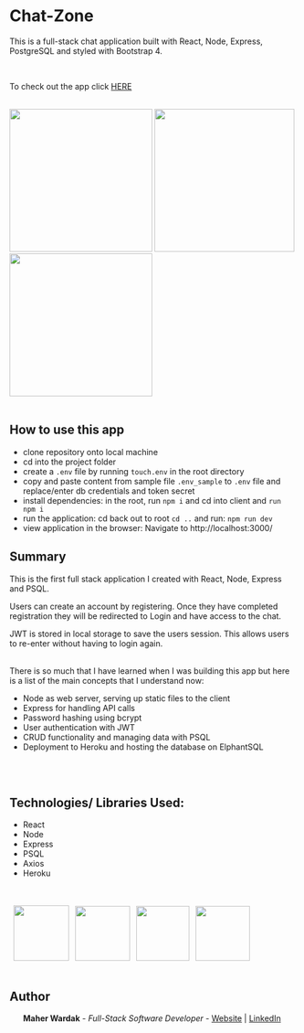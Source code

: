 # Chat-Zone

This is a full-stack chat application built with React, Node, Express, PostgreSQL and styled with Bootstrap 4.

<br>
<p>To check out the app click 
<a href="https://chat-zone-mw.herokuapp.com/" rel="nofollow">HERE</a>
</p>

<br>
<image src ="client/src/images/login.png" width="250" height="250" >
<image src ="client/src/images/register.png" width="245" height="250" >
<image src ="client/src/images/chat.png" width="250" height="250" >

</br>
</br>

## How to use this app

<ul>
<li>clone repository onto local machine</li>
<li>cd into the project folder</li>
<li>create a <code>.env</code> file by running <code>touch.env</code> in the root directory</li>
<li>copy and paste content from sample file <code>.env_sample</code> to <code>.env</code> file and replace/enter db credentials and token secret</li>
<li>install dependencies:
in the root, run <code>npm i</code>
 and cd into client and <code>run npm i</code></li>
<li>run the application:
cd back out to root <code>cd ..</code> and run: <code>npm run dev</code></li>
<li>view application in the browser:
Navigate to http://localhost:3000/</li>
</ul>

## Summary

This is the first full stack application I created with React, Node, Express and PSQL.

Users can create an account by registering. Once they have completed registration they will be redirected to Login and have access to the chat.

JWT is stored in local storage to save the users session. This allows users to re-enter without having to login again.

<br>
There is so much that I have learned when I was building this app but here is a list of the main concepts that I understand now:
<ul>
<li>Node as web server, serving up static files to the client</li>
<li>Express for handling API calls</li> 
<li>Password hashing using bcrypt</li>  
<li>User authentication with JWT</li>
<li>CRUD functionality and managing data with PSQL</li>
<li>Deployment to Heroku and hosting the database on ElphantSQL</li>
</ul>
</br>

 </br>

## Technologies/ Libraries Used:

 <ul>
    <li>React</li>
    <li>Node</li>
    <li>Express</li>
    <li>PSQL</li>
    <li>Axios</li>
    <li>Heroku</li>

 </ul>

 <div>
<br></br>
</div>

<div>
<image src ="client/src/images/react-logo.png" width="97" height="97" style="margin-left:0.5em">
<image src ="client/src/images/nodejs.png" width="96" height="96" style="margin-left:0.5em">
<image src ="client/src/images/psql.png" width="93" height="96" style="margin-left:0.5em">
<image src ="client/src/images/heroku-logo.png" width="95" height="96" style="margin-left:0.5em">

</div>
<br>

## Author

<ul>
<strong>Maher Wardak</strong> - <em>Full-Stack Software Developer</em> - <a href="https://maher-wardak.herokuapp.com/" rel="nofollow">Website</a> | <a href="https://www.linkedin.com/in/maherwardak/" rel="nofollow">LinkedIn</a></li>
</ul>
